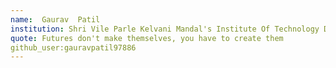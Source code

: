 ```yaml
---
name:  Gaurav  Patil
institution: Shri Vile Parle Kelvani Mandal's Institute Of Technology Dhule🚩  # no longer than 58 characters
quote: Futures don't make themselves, you have to create them
github_user:gauravpatil97886
---
```

